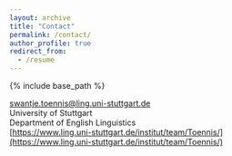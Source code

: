 ```yaml
---
layout: archive
title: "Contact"
permalink: /contact/
author_profile: true
redirect_from:
  - /resume
---
```


{% include base_path %}

swantje.toennis@ling.uni-stuttgart.de  
University of Stuttgart  
Department of English Linguistics  
[https://www.ling.uni-stuttgart.de/institut/team/Toennis/](https://www.ling.uni-stuttgart.de/institut/team/Toennis/)
